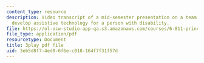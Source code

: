 ```yaml
---
content_type: resource
description: Video transcript of a mid-semester presentation on a team project to
  develop assistive technology for a person with disability.
file: https://ol-ocw-studio-app-qa.s3.amazonaws.com/courses/6-811-principles-and-practice-of-assistive-technology-fall-2014/3eb5d8f74ed06f6ec018164f7f31f57d_EWjWv1YBB7A.pdf
file_type: application/pdf
resourcetype: Document
title: 3play pdf file
uid: 3eb5d8f7-4ed0-6f6e-c018-164f7f31f57d
---
```

